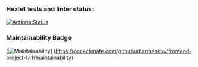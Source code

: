 ### Hexlet tests and linter status:
[![Actions Status](https://github.com/abarmenkov/frontend-project-lvl1/workflows/hexlet-check/badge.svg)](https://github.com/abarmenkov/frontend-project-lvl1/actions)

### Maintainability Badge
[![Maintainability](https://api.codeclimate.com/v1/badges/dfc50c2d88cd46d069c1/maintainability)]
(https://codeclimate.com/github/abarmenkov/frontend-project-lvl1/maintainability)